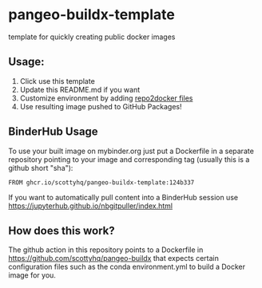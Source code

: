 # pangeo-buildx-template
template for quickly creating public docker images

## Usage:

1. Click use this template
1. Update this README.md if you want
1. Customize environment by adding [repo2docker files](https://repo2docker.readthedocs.io/en/latest/config_files.html)
1. Use resulting image pushed to GitHub Packages!

## BinderHub Usage
To use your built image on mybinder.org just put a Dockerfile in a separate repository pointing to your image and corresponding tag (usually this is a github short "sha"):
```
FROM ghcr.io/scottyhq/pangeo-buildx-template:124b337
```

If you want to automatically pull content into a BinderHub session use https://jupyterhub.github.io/nbgitpuller/index.html


## How does this work?
The github action in this repository points to a Dockerfile in https://github.com/scottyhq/pangeo-buildx that expects certain configuration files such as the conda environment.yml to build a Docker image for you.